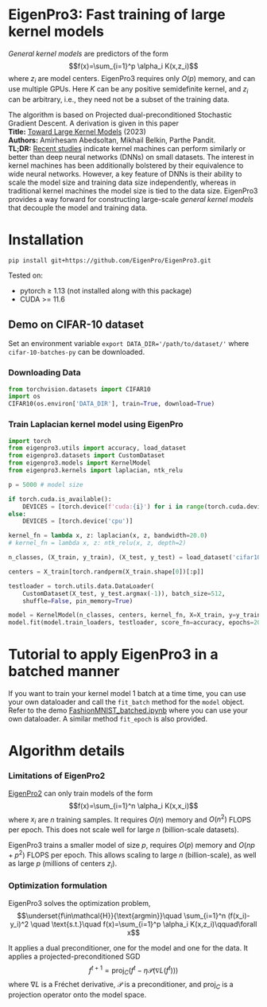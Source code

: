 # EigenPro3: Fast training of large kernel models

*General kernel models* are predictors of the form
$$f(x)=\sum_{i=1}^p \alpha_i K(x,z_i)$$
where $z_i$ are model centers. EigenPro3 requires only $O(p)$ memory, and can use multiple GPUs. Here $K$ can be any positive semidefinite kernel, and $z_i$ can be arbitrary, i.e., they need not be a subset of the training data.

The algorithm is based on Projected dual-preconditioned Stochastic Gradient Descent. A derivation is given in this paper  
**Title:** [Toward Large Kernel Models](https://arxiv.org/abs/2302.02605) (2023)  
**Authors:** Amirhesam Abedsoltan, Mikhail Belkin, Parthe Pandit.  
**TL;DR:** [Recent studies](https://arxiv.org/abs/2212.13881) indicate kernel machines can perform similarly or better than deep neural networks (DNNs) on small datasets. The interest in kernel machines has been additionally bolstered by their equivalence to wide neural networks. However, a key feature of DNNs is their ability to scale the model size and training data size independently, whereas in traditional kernel machines the model size is tied to the data size. EigenPro3 provides a way forward for constructing large-scale *general kernel models* that decouple the model and training data.

# Installation
```
pip install git+https://github.com/EigenPro/EigenPro3.git
```
Tested on:
- pytorch $\ge$ 1.13 (not installed along with this package)
- CUDA >= 11.6

## Demo on CIFAR-10 dataset
Set an environment variable `export DATA_DIR='/path/to/dataset/'` where `cifar-10-batches-py` can be downloaded.
### Downloading Data
```python
from torchvision.datasets import CIFAR10
import os
CIFAR10(os.environ['DATA_DIR'], train=True, download=True)
```
### Train Laplacian kernel model using EigenPro
```python
import torch
from eigenpro3.utils import accuracy, load_dataset
from eigenpro3.datasets import CustomDataset
from eigenpro3.models import KernelModel
from eigenpro3.kernels import laplacian, ntk_relu

p = 5000 # model size

if torch.cuda.is_available():
    DEVICES = [torch.device(f'cuda:{i}') for i in range(torch.cuda.device_count())]
else:
    DEVICES = [torch.device('cpu')]

kernel_fn = lambda x, z: laplacian(x, z, bandwidth=20.0)
# kernel_fn = lambda x, z: ntk_relu(x, z, depth=2)

n_classes, (X_train, y_train), (X_test, y_test) = load_dataset('cifar10')

centers = X_train[torch.randperm(X_train.shape[0])[:p]]

testloader = torch.utils.data.DataLoader(
    CustomDataset(X_test, y_test.argmax(-1)), batch_size=512,
    shuffle=False, pin_memory=True)

model = KernelModel(n_classes, centers, kernel_fn, X=X_train, y=y_train, devices=DEVICES)
model.fit(model.train_loaders, testloader, score_fn=accuracy, epochs=20)
```

# Tutorial to apply EigenPro3 in a batched manner
If you want to train your kernel model 1 batch at a time time, you can use your own dataloader and call the `fit_batch` method for the `model` object. 
Refer to the demo [FashionMNIST_batched.ipynb](https://github.com/EigenPro/EigenPro3/blob/main/demos/FashionMNIST_batched.ipynb) where you can use your own dataloader. A similar method `fit_epoch` is also provided.


# Algorithm details
### Limitations of EigenPro2
[EigenPro2](https://github.com/EigenPro/EigenPro-pytorch) can only train models of the form $$f(x)=\sum_{i=1}^n \alpha_i K(x,x_i)$$ where $x_i$ are $n$ training samples. It requires $O(n)$ memory and $O(n^2)$ FLOPS per epoch. This does not scale well for large $n$ (billion-scale datasets).

EigenPro3 trains a smaller model of size $p$, requires $O(p)$ memory and $O(np + p^2)$ FLOPS per epoch. This allows scaling to large $n$ (billion-scale), as well as large $p$ (millions of centers $z_i$).

### Optimization formulation
EigenPro3 solves the optimization problem,
$$\underset{f\in\mathcal{H}}{\text{argmin}}\quad \sum_{i=1}^n (f(x_i)-y_i)^2 \quad \text{s.t.}\quad f(x)=\sum_{i=1}^p \alpha_i K(x,z_i)\qquad\forall x$$
    
It applies a dual preconditioner, one for the model and one for the data. It applies a projected-preconditioned SGD
$$f^{t+1}=\textrm{proj}_C(f^t - \eta\mathcal{P}(\nabla L(f^t)))$$
where $\nabla L$ is a Fréchet derivative, $\mathcal{P}$ is a preconditioner, and $\textrm{proj}_C$ is a projection operator onto the model space.
